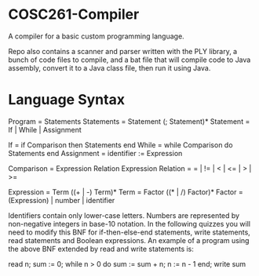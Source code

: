 # COSC261-Compiler
A compiler for a basic custom programming language.

Repo also contains a scanner and parser written with the PLY library, a bunch of code files to compile, and a bat file that will compile code to Java assembly, convert it to a Java class file, then run it using Java.

# Language Syntax
Program = Statements
Statements = Statement (; Statement)*
Statement = If | While | Assignment

If = if Comparison then Statements end
While = while Comparison do Statements end
Assignment = identifier := Expression

Comparison = Expression Relation Expression
Relation = = | != | < | <= | > | >=

Expression = Term ((+ | -) Term)*
Term = Factor ((* | /) Factor)*
Factor = (Expression) | number | identifier

Identifiers contain only lower-case letters. Numbers are represented by non-negative integers in base-10 notation. In the following quizzes you will need to modify this BNF for if-then-else-end statements, write statements, read statements and Boolean expressions. An example of a program using the above BNF extended by read and write statements is:

read n;
sum := 0;
while n > 0 do
  sum := sum + n;
  n := n - 1
end;
write sum
